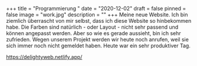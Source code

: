 +++
title = "Programmierung "
date = "2020-12-02"
draft = false
pinned = false
image = "work.jpg"
description = ""
+++
Meine neue Website. Ich bin ziemlich überrascht von mir selbst, dass ich diese Website so hinbekommen habe. Die Farben sind natürlich - oder Layout - nicht sehr passend und können angepasst werden. Aber so wie es gerade aussieht, bin ich sehr zufrieden. Wegen unserem Projekt werden wir heute noch anrufen, weil sie sich immer noch nicht gemeldet haben. Heute war ein sehr produktiver Tag.

https://delightyweb.netlify.app/